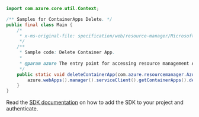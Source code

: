 ```java
import com.azure.core.util.Context;

/** Samples for ContainerApps Delete. */
public final class Main {
    /*
     * x-ms-original-file: specification/web/resource-manager/Microsoft.Web/stable/2021-03-01/examples/DeleteContainerApp.json
     */
    /**
     * Sample code: Delete Container App.
     *
     * @param azure The entry point for accessing resource management APIs in Azure.
     */
    public static void deleteContainerApp(com.azure.resourcemanager.AzureResourceManager azure) {
        azure.webApps().manager().serviceClient().getContainerApps().delete("rg", "testWorkerApp0", Context.NONE);
    }
}
```

Read the [SDK documentation](https://github.com/Azure/azure-sdk-for-java/blob/azure-resourcemanager_2.15.0/sdk/resourcemanager/azure-resourcemanager/README.md) on how to add the SDK to your project and authenticate.
